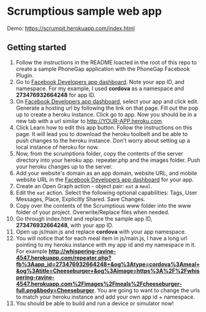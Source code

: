 Scrumptious sample web app
=================================

Demo: https://scrumpit.herokuapp.com/index.html

## Getting started

  1. Follow the instructions in the README loacted in the root of this repo to create a sample PhoneGap application with the PhoneGap Facebook Plugin.
  2. Go to [Facebook Developers app dashboard](https://developers.facebook.com/apps/). Note your app ID, and namespace. For my example, I used **cordova** as a namespace and **273476932664248** for app ID. 
  3. On [Facebook Developers app dashboard](https://developers.facebook.com/apps/), select your app and click edit. Generate a hosting url by following the link on that page. Fill out the pop up to create a heroku instance. Click go to app. Now you should be in a new tab with a url similar to http://YOUR-APP.heroku.com. 
  4. Click Learn how to edit this app button. Follow the instructions on this page. It will lead you to download the heroku toolbelt and be able to push changes to the heroku instance. Don't worry about setting up a local instance of heroku for now.
  5. Now, from the scrumptions folder, copy the contents of the server directory into your heroku app. repeater.php and the images folder. Push your heroku changes up to the server. 
  6. Add your website's domain as an app domain, website URL, and mobile website URL in the [Facebook Developers app dashboard](https://developers.facebook.com/apps/) for your app.
  7. Create an Open Graph action - object pair: `eat` a `meal`.
  8. Edit the `eat` action. Select the following optional capabilities: Tags, User Messages, Place, Explicitly Shared. Save Changes.
  9. Copy over the contents of the Scrumptious www folder into the www folder of your project. Overwrite/Replace files when needed. 
  10. Go through index.html and replace the sample app ID, **273476932664248**, with your app ID.
  11. Open up js/main.js and replace **cordova** with your app namespace.
  12. You will notice that for each meal item in js/main.js, I have a long url pointing to my heroku instance with my app id and my namespace in it. For example **http://whispering-ravine-4547.herokuapp.com/repeater.php?fb%3Aapp_id=273476932664248+&og%3Atype=cordova%3Ameal+&og%3Atitle=Cheeseburger+&og%3Aimage=https%3A%2F%2Fwhispering-ravine-4547.herokuapp.com%2Fimages%2Fmeals%2Fcheeseburger-full.png&body=Cheeseburger**. You are going to want to change the urls to match your heroku instance and add your own app id + namespace. 
  13. You should be able to build and run a device or simulator now!
